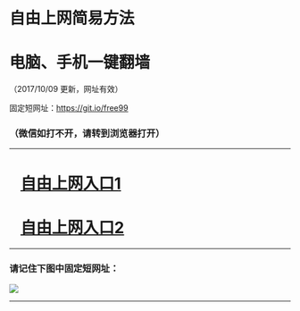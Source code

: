 ﻿# 自由上网简易方法

# 电脑、手机一键翻墙

（2017/10/09 更新，网址有效）

固定短网址：https://git.io/free99

### （微信如打不开，请转到浏览器打开）


***





# &nbsp;&nbsp; <a href="http://ft3174830676.fwq-tz-1001.info/fwqtz01.html?t=100900115526 " target="_blank">自由上网入口1</a>
# &nbsp;&nbsp; <a href="http://ft2724225442.fwq-tz-1002.info/fwqtz02.html?t=100900121309 " target="_blank">自由上网入口2</a>
***

### 请记住下图中固定短网址：

<img src="https://s3-us-west-2.amazonaws.com/fwq-1001/yjfq-20170905okok.png" /> 


***

